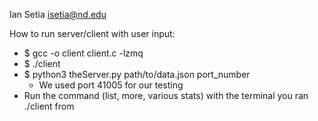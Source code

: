 Ian Setia
isetia@nd.edu

How to run server/client with user input:
- $ gcc -o client client.c -lzmq
- $ ./client
- $ python3 theServer.py path/to/data.json port_number
	- We used port 41005 for our testing
- Run the command (list, more, various stats) with the terminal you ran ./client from




